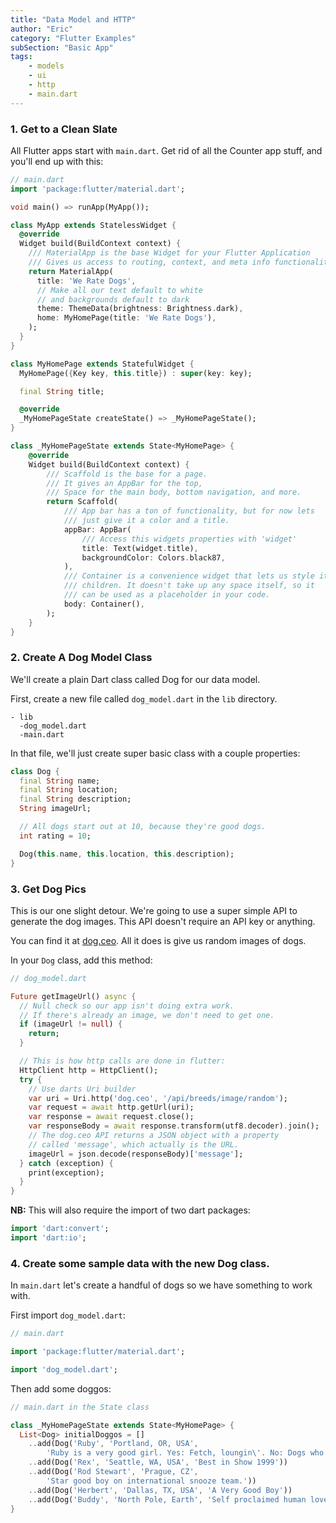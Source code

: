 ```yaml
---
title: "Data Model and HTTP"
author: "Eric"
category: "Flutter Examples"
subSection: "Basic App"
tags:
    - models
    - ui
    - http
    - main.dart
---
```


### 1. Get to a Clean Slate

All Flutter apps start with `main.dart`. Get rid of all the Counter app stuff, and you'll end up with this:

```dart
// main.dart
import 'package:flutter/material.dart';

void main() => runApp(MyApp());

class MyApp extends StatelessWidget {
  @override
  Widget build(BuildContext context) {
    /// MaterialApp is the base Widget for your Flutter Application
    /// Gives us access to routing, context, and meta info functionality.
    return MaterialApp(
      title: 'We Rate Dogs',
      // Make all our text default to white
      // and backgrounds default to dark
      theme: ThemeData(brightness: Brightness.dark),
      home: MyHomePage(title: 'We Rate Dogs'),
    );
  }
}

class MyHomePage extends StatefulWidget {
  MyHomePage({Key key, this.title}) : super(key: key);

  final String title;

  @override
  _MyHomePageState createState() => _MyHomePageState();
}

class _MyHomePageState extends State<MyHomePage> {
    @override
    Widget build(BuildContext context) {
        /// Scaffold is the base for a page.
        /// It gives an AppBar for the top,
        /// Space for the main body, bottom navigation, and more.
        return Scaffold(
            /// App bar has a ton of functionality, but for now lets
            /// just give it a color and a title.
            appBar: AppBar(
                /// Access this widgets properties with 'widget'
                title: Text(widget.title),
                backgroundColor: Colors.black87,
            ),
            /// Container is a convenience widget that lets us style it's
            /// children. It doesn't take up any space itself, so it
            /// can be used as a placeholder in your code.
            body: Container(),
        );
    }
}

```

### 2. Create A Dog Model Class

We'll create a plain Dart class called Dog for our data model.

First, create a new file called `dog_model.dart` in the `lib` directory.

```
- lib
  -dog_model.dart
  -main.dart
```

In that file, we'll just create super basic class with a couple properties:

```dart
class Dog {
  final String name;
  final String location;
  final String description;
  String imageUrl;

  // All dogs start out at 10, because they're good dogs.
  int rating = 10;

  Dog(this.name, this.location, this.description);
}
```

### 3. Get Dog Pics

This is our one slight detour. We're going to use a super simple API to generate the dog images. This API doesn't require an API key or anything.

You can find it at [dog.ceo](https://dog.ceo). All it does is give us random images of dogs.

In your `Dog` class, add this method:

```dart
// dog_model.dart

Future getImageUrl() async {
  // Null check so our app isn't doing extra work.
  // If there's already an image, we don't need to get one.
  if (imageUrl != null) {
    return;
  }

  // This is how http calls are done in flutter:
  HttpClient http = HttpClient();
  try {
    // Use darts Uri builder
    var uri = Uri.http('dog.ceo', '/api/breeds/image/random');
    var request = await http.getUrl(uri);
    var response = await request.close();
    var responseBody = await response.transform(utf8.decoder).join();
    // The dog.ceo API returns a JSON object with a property
    // called 'message', which actually is the URL.
    imageUrl = json.decode(responseBody)['message'];
  } catch (exception) {
    print(exception);
  }
}
```

**NB:** This will also require the import of two dart packages:

```dart
import 'dart:convert';
import 'dart:io';
```

### 4. Create some sample data with the new Dog class.

In `main.dart` let's create a handful of dogs so we have something to work with.

First import `dog_model.dart`:

```dart
// main.dart

import 'package:flutter/material.dart';

import 'dog_model.dart';
```

Then add some doggos:

```dart
// main.dart in the State class

class _MyHomePageState extends State<MyHomePage> {
  List<Dog> initialDoggos = []
    ..add(Dog('Ruby', 'Portland, OR, USA',
        'Ruby is a very good girl. Yes: Fetch, loungin\'. No: Dogs who get on furniture.'))
    ..add(Dog('Rex', 'Seattle, WA, USA', 'Best in Show 1999'))
    ..add(Dog('Rod Stewart', 'Prague, CZ',
        'Star good boy on international snooze team.'))
    ..add(Dog('Herbert', 'Dallas, TX, USA', 'A Very Good Boy'))
    ..add(Dog('Buddy', 'North Pole, Earth', 'Self proclaimed human lover.'));
}
```
